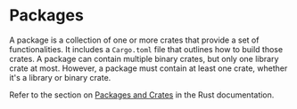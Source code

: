 # Packages

A package is a collection of one or more crates that provide a set of
functionalities. It includes a `Cargo.toml` file that outlines how to build
those crates. A package can contain multiple binary crates, but only one library
crate at most. However, a package must contain at least one crate, whether it's
a library or binary crate.

Refer to the section on [Packages and Crates] in the Rust documentation.

[Packages and Crates]:
  https://doc.rust-lang.org/book/ch07-01-packages-and-crates.html#packages-and-crates
